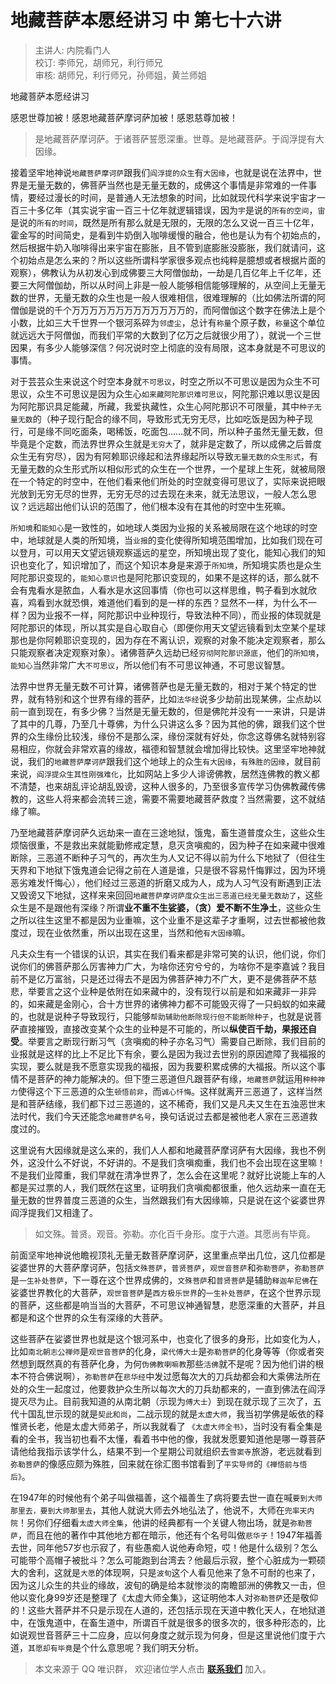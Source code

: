 # 地藏菩萨本愿经讲习 中 第七十六讲

> 主讲人: 内院看门人 <br />
> 校订: 李师兄，胡师兄，利行师兄 <br />
> 审核: 胡师兄，利行师兄，孙师姐，黄兰师姐 <br />

地藏菩萨本愿经讲习

感恩世尊加被！感恩地藏菩萨摩诃萨加被！感恩慈尊加被！

> 是地藏菩萨摩诃萨。于诸菩萨誓愿深重。世尊。是地藏菩萨。于阎浮提有大因缘。

接着坚牢地神说`地藏菩萨摩诃萨`跟我们`阎浮提的众生`有`大因缘`，也就是说在法界中，世界是无量无数的，佛菩萨当然也是无量无数的，成佛这个事情是非常难的一件事情，要经过漫长的时间，是普通人无法想象的时间，比如就现代科学来说宇宙才一百三十多亿年（其实说宇宙一百三十亿年就逻辑错误，因为`宇`是说的`所有的空间`，`宙`是说的`所有的时间`，既然是所有那么就是无限的，无限的怎么又说一百三十亿年，霍金写的时间简史，是看到牛奶倒入咖啡缓慢的融合，他也是认为有个初始点的，然后根据牛奶入咖啡得出来宇宙在膨胀，且不管到底膨胀没膨胀，我们就请问，这个初始点是怎么来的？所以这些所谓科学家很多观点也纯粹是臆想或者根据片面的观察），佛教认为从初发心到成佛要三大阿僧伽劫，一劫是几百亿年上千亿年，还要三大阿僧伽劫，所以从时间上非是一般人能够相信能够理解的，从空间上无量无数的世界，无量无数的众生也是一般人很难相信，很难理解的（比如佛法所谓的阿僧伽是说的千个万万万万万万万万万万万万万的，而阿僧伽这个数字在佛法上是个小数，比如三大千世界一个银河系碎为`邻虚尘`，总计有`称量`个原子数，`称量`这个单位就远远大于阿僧伽，而我们平常的大数到了亿万之后就很少用了），就说一个三世因果，有多少人能够深信？何况说时空上彻底的没有局限，这本身就是不可思议的事情。

对于芸芸众生来说这个时空本身就`不可思议`，时空之所以不可思议是因为众生不可思议，众生不可思议是因为众生心`如来藏阿陀那识难可思议`，阿陀那识难以思议是因为阿陀那识具足能藏，所藏，我爱执藏性，众生心阿陀那识不可限量，其中`种子无量无数`的（种子现行配合的缘不同，导致形式无穷无尽，比如吃饭是因为种子现行，可是缘不同吃面条，喝稀饭，吃面包……就不同，所以种子虽然无量无数，但毕竟是个定数，而法界世界众生就是`无穷大`了，就非是定数了，所以成佛之后普度众生无有穷尽），因为有阿赖耶识缘起和法界缘起所以导致`无量无数的众生形式`，有无量无数的众生形式所以相似形式的众生在一个世界，一个星球上生死，就被局限在一个特定的时空中，在他们看来他们所处的时空就变得可思议了，实际来说把眼光放到无穷无尽的世界，无穷无尽的过去现在未来，就无法思议，一般人怎么思议？远远超出他们认识的范围了，他们根本没有在其他的时空中生死嘛。

`所知境`和`能知心`是一致性的，如地球人类因为业报的关系被局限在这个地球的时空中，地球就是人类的所知境，当`业报`的变化使得所知境范围增加，比如我们现在可以登月，可以用天文望远镜观察遥远的星空，所知境出现了变化，能知心我们的知识也变化了，知识增加了，而这个知识本身是来源于`所知境`，所知境实质也是众生阿陀那识变现的，`能知心意识`也是阿陀那识变现的，如果不是这样的话，那么就不会有鬼看水是脓血，人看水是水这回事情（你也可以这样思维，鸭子看到水就欣喜，鸡看到水就恐惧，难道他们看到的是一样的东西？显然不一样，为什么不一样？因为业报不一样，阿陀那识中业种现行，导致法种不同），而业报的体现就是阿陀那识的体现，所以其实是自心取自心（即便你用天文望远镜看到太空某个星球那也是你阿赖耶识变现的，因为存在不离认识，观察的对象不能决定观察者，那么只能观察者决定观察对象）。诸佛菩萨久远劫已经`穷彻阿陀那识源底`，他们的`所知境`，`能知心`当然非常广大`不可思议`，所以他们有不可思议神通，不可思议智慧。

法界中世界无量无数不可计算，诸佛菩萨也是无量无数的，相对于某个特定的世界，就有特别和这个世界有缘的菩萨，比如`法华经`说多少劫前出现某佛，尘点劫以前一直到现在，有多少佛？当然是无量无数的，但是佛陀并没有一一来讲，只是讲了其中的几尊，乃至几十尊佛，为什么只讲这么多？因为其他的佛，跟我们这个世界的众生缘份比较浅，缘份不是那么深，缘份深就有好处，你念这尊佛名就特别容易相应，你就会非常欢喜的缘故，福德和智慧就会增加得比较快。这里坚牢地神就说，我们的`地藏菩萨摩诃萨`跟我们这个地球上的众生`有大因缘`，`有殊胜的因缘`，就目前来说，`阎浮提众生其性刚强难化`，比如网站上多少人诽谤佛教，居然连佛教的教义都不清楚，也来胡乱评论胡乱毁谤，这种人很多的，乃至很多宣传学习伪佛教藏传佛教的，这些人将来都会流转三途，需要不需要地藏菩萨救度？当然需要，这不就结缘了嘛。

乃至地藏菩萨摩诃萨久远劫来一直在三途地狱，饿鬼，畜生道普度众生，这些众生烦恼很重，不是救出来就能勤修戒定慧，息灭贪嗔痴的，因为种子在如来藏中很难断除，三恶道不断种子习气的，再次生为人又记不得以前为什么下地狱了（但往生天界和下地狱下饿鬼道会记得之前在人道是谁，只是很不容易忏悔罪过，因为环境恶劣难发忏悔心），他们经过三恶道的折磨又成为人，成为人习气没有断遇到正法又毁谤又下地狱，这样来来回回`地藏菩萨摩诃萨度众生出三恶道已经无量无数劫了`，这些众生是不是跟他有深缘？所谓**业不重不生娑婆，（贪）爱不断不生净土**，这些众生之所以往生这里不都是因为业重嘛，这个业重不是这辈子才重啊，过去世都被他救度过，现在业依然重，所以出现在这里，当然和他`有大因缘`嘛。

凡夫众生有一个错误的认识，其实在我们看来都是非常可笑的认识，他们说，你们说你们的佛菩萨那么厉害神力广大，为啥你还穷兮兮的，为啥你不是李嘉诚？我目前不是亿万富翁，只是还过得去不是因为佛菩萨神力不广大，更不是佛菩萨不慈悲，举要言之这个业种是依附在如来藏中的，没有现行以前是和如来藏非一非异的，如来藏是金刚心，合十方世界的诸佛神力都不可能毁灭得了一只蚂蚁的如来藏的，也就是说种子导致现行，只能够`帮助辅助他断除现行但不能断除种子`，也就是说菩萨直接摧毁，直接改变某个众生的业种是不可能的，所以**纵使百千劫，果报还自受**。举要言之断现行断习气（贪嗔痴的种子亦名习气）需要自己断除，我们目前的业报就是这样的比上不足比下有余，要么是因为我过去世别的原因遮障了我福报的实现，要么就是我不愿意实现我的福报，因为我要积累成佛的大福报。所以这个事情不是菩萨的神力能解决的。但下堕三恶道但凡跟菩萨有缘，`地藏菩萨`就运用`种种神力`使得这个下三恶道的众生`顿悟前非`，而`诚心忏悔`。这样就离开三恶道了，这样当然是和菩萨结缘，我们都下过三恶道的，这不稀奇，我们又是凡夫又生在五浊恶世末法时代，我们今天还能念`地藏菩萨名号`，换句话说过去都是被他老人家在三恶道救度过的。

这里说有大因缘就是这么来的，我们人人都和地藏菩萨摩诃萨有大因缘，我也不例外，这没什么不好说，不好讲的。不是我们贪嗔痴重，我们也不会出现在这里嘛！不是我们业障重，我们早就在清净世界了，怎么会在这里呢？就好比说能上车的人都是买过票的人，我们既然在这里，证明我们贪嗔痴都很重，他久远劫来一直在无量无数的世界普度三恶道的众生，当然跟我们有大因缘嘛，只是说在这个娑婆世界阎浮提我们又相逢了。

> 如文殊。普贤。观音。弥勒。亦化百千身形。度于六道。其愿尚有毕竟。

前面坚牢地神说他瞻视顶礼无量无数菩萨摩诃萨，这里重点举出几位，这几位都是娑婆世界的大菩萨摩诃萨，包括`文殊菩萨`，`普贤菩萨`，`观世音菩萨`和`弥勒菩萨`，`弥勒菩萨`是`一生补处菩萨`，下一尊在这个世界成佛的，`文殊菩萨`和`普贤菩萨`是辅助`释迦牟尼佛`在娑婆世界教化的大菩萨，`观世音菩萨`是`西方极乐世界`的`一生补处菩萨`，在这个世界示现的菩萨，这些都是响当当的大菩萨，不可思议神通智慧，悲愿深重的大菩萨，并且都是和这个世界的众生有深缘的大菩萨。

这些菩萨在娑婆世界也就是这个银河系中，也变化了很多的身形，比如变化为人，比如`南北朝志公禅师`是`观世音菩萨`的化身，`梁代傅大士`是`弥勒菩萨`的化身等等（你或者突然想到既然真的有菩萨化身，为何`伪佛教喇嘛教`那些`活佛`就不是呢？因为他们讲的根本不符合佛说啊），`弥勒菩萨`在`悲华经`中发过愿每次大的刀兵劫都会和大乘佛法所在处的众生一起度过，他要救护众生所以每次大的刀兵劫都来的，一直到佛法在阎浮提灭尽为止。目前我知道的从南北朝（示现为`傅大士`）到现在就示现了三次了，五代十国乱世示现的就是`契此和尚`，二战示现的就是`太虚大师`，我当初学佛是皈依的释惟贤长老，他是太虚大师弟子，所以我就看了 `《太虚大师全书》`，当时没有看全集是看的全书，我当初也看不太懂，看着书中他的像，我就发愿要知道他是哪一尊菩萨请他给我指示该学什么，结果不到一个星期公司就组织去`雪窦寺`旅游，老远就看到`弥勒菩萨`的像感应颇为殊胜，回来就在徐汇图书馆看到了`平实导师`的`《禅悟前与悟后》`。

在1947年的时候他有个弟子叫做福善，这个福善生了病将要去世一直在喊`要到大师那里去，要到大师那里去`，其他人就说大师去外地弘法了，他说不，大师在`兜率天内院`！另你们仔细看`太虚大师全集`，他讲的经典都有一个关键人物出场，就是`弥勒菩萨`，而且在他的著作中其他地方都在暗示，他还有个名号叫做`悲华子`！1947年福善去世，同年他57岁也示寂了，有些愚痴人说他寿命短，哎！他是什么级别？怎么可能带个高帽子被批斗？怎么可能跑到台湾去？他最后示寂，整个心脏成为一颗硕大的舍利，这就是`大愿`的体现啊，只是`波旬`这个人看见他来了急不可耐的也来了，因为这儿众生的共业的缘故，波旬的确是给本就惨淡的南瞻部洲的佛教又一击，但他以变化身99岁还是整理了《太虚大师全集》，这证明他本人对`弥勒菩萨`还是敬仰的！这些大菩萨并不只是示现在人道的，还包括示现在天道中教化天人，在地狱道中，在饿鬼道中，在畜生道中，所谓百千就是很多的很多次的，很多种形态的，比如说观世音菩萨三十二应身，应以何身度之就示现为何身，但是这里说他们度于六道，`其愿却有毕竟`是个什么意思呢？我们明天分析。

> 本文来源于 QQ 唯识群， 欢迎诸位学人点击 **[联系我们](https://mp.weixin.qq.com/s/lZCfWjmLjgNR165Tx4_bCQ)** 加入。
